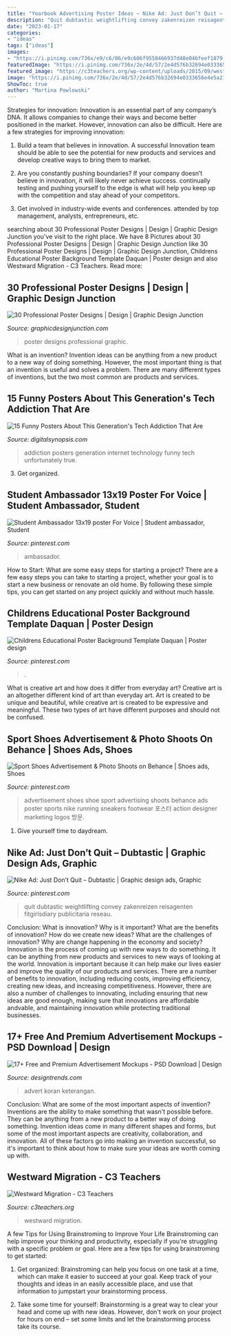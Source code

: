 ```yaml
---
title: "Yearbook Advertising Poster Ideas ~ Nike Ad: Just Don’t Quit – Dubtastic"
description: "Quit dubtastic weightlifting convey zakenreizen reisagenten fitgirlsdiary publicitaria reseau"
date: "2023-01-17"
categories:
- "ideas"
tags: ["ideas"]
images:
- "https://i.pinimg.com/736x/e9/c6/06/e9c606f9558466937d48e046feef1879.jpg"
featuredImage: "https://i.pinimg.com/736x/2e/4d/57/2e4d576b32694e0333656e4e5a213fc0.jpg"
featured_image: "https://c3teachers.org/wp-content/uploads/2015/09/westwardmigration_secondary.jpg"
image: "https://i.pinimg.com/736x/2e/4d/57/2e4d576b32694e0333656e4e5a213fc0.jpg"
ShowToc: true
author: "Martina Powlowski"
---
```



Strategies for innovation:
Innovation is an essential part of any company’s DNA. It allows companies to change their ways and become better positioned in the market. However, innovation can also be difficult. Here are a few strategies for improving innovation:
1. Build a team that believes in innovation. A successful Innovation team should be able to see the potential for new products and services and develop creative ways to bring them to market.

2. Are you constantly pushing boundaries? If your company doesn’t believe in innovation, it will likely never achieve success. continually testing and pushing yourself to the edge is what will help you keep up with the competition and stay ahead of your competitors.

3. Get involved in industry-wide events and conferences. attended by top management, analysts, entrepreneurs, etc.

	

		
searching about 30 Professional Poster Designs | Design | Graphic Design Junction you've visit to the right place. We have 8 Pictures about 30 Professional Poster Designs | Design | Graphic Design Junction like 30 Professional Poster Designs | Design | Graphic Design Junction, Childrens Educational Poster Background Template Daquan | Poster design and also Westward Migration - C3 Teachers. Read more:
		
    
## 30 Professional Poster Designs | Design | Graphic Design Junction

<img loading=lazy src="http://graphicdesignjunction.com/wp-content/uploads/2012/06/poster-design-22.jpg" onerror="this.onerror=null;this.src='https://tse2.mm.bing.net/th?id=OIP.Bn42PgBoeGR-tO44CGU3RQHaKf&amp;pid=15.1';" alt="30 Professional Poster Designs | Design | Graphic Design Junction">

_Source: graphicdesignjunction.com_

>poster designs professional graphic. 

	

What is an invention?
Invention ideas can be anything from a new product to a new way of doing something. However, the most important thing is that an invention is useful and solves a problem. There are many different types of inventions, but the two most common are products and services.

    
## 15 Funny Posters About This Generation&#039;s Tech Addiction That Are

<img loading=lazy src="https://digitalsynopsis.com/wp-content/uploads/2015/03/this-generation-technology-internet-addiction-posters-2.jpg" onerror="this.onerror=null;this.src='https://tse2.mm.bing.net/th?id=OIP.PE7uyfxohghUzh8ecA6PQwHaKY&amp;pid=15.1';" alt="15 Funny Posters About This Generation&#039;s Tech Addiction That Are">

_Source: digitalsynopsis.com_

>addiction posters generation internet technology funny tech unfortunately true. 

	

3. Get organized.

    
## Student Ambassador 13x19 Poster For Voice | Student Ambassador, Student

<img loading=lazy src="https://i.pinimg.com/736x/e9/c6/06/e9c606f9558466937d48e046feef1879.jpg" onerror="this.onerror=null;this.src='https://tse4.mm.bing.net/th?id=OIP.5fuuLqD4-RBBZABnr1cgEwHaK0&amp;pid=15.1';" alt="Student Ambassador 13x19 poster For Voice | Student ambassador, Student">

_Source: pinterest.com_

>ambassador. 

	

How to Start: What are some easy steps for starting a project?
There are a few easy steps you can take to starting a project, whether your goal is to start a new business or renovate an old home. By following these simple tips, you can get started on any project quickly and without much hassle.

    
## Childrens Educational Poster Background Template Daquan | Poster Design

<img loading=lazy src="https://i.pinimg.com/736x/4c/6d/97/4c6d9749f9c99f8cffcafb0a67a483fe.jpg" onerror="this.onerror=null;this.src='https://tse4.mm.bing.net/th?id=OIP.h8EUFSaMaRwLSoXFDbScvQHaMV&amp;pid=15.1';" alt="Childrens Educational Poster Background Template Daquan | Poster design">

_Source: pinterest.com_

>. 

	

What is creative art and how does it differ from everyday art?
Creative art is an altogether different kind of art than everyday art. Art is created to be unique and beautiful, while creative art is created to be expressive and meaningful. These two types of art have different purposes and should not be confused.

    
## Sport Shoes Advertisement &amp; Photo Shoots On Behance | Shoes Ads, Shoes

<img loading=lazy src="https://i.pinimg.com/736x/66/4f/96/664f9648d6094fe93587308ce5828f99--shoe-advertising-photo-shoots.jpg" onerror="this.onerror=null;this.src='https://tse4.mm.bing.net/th?id=OIP.L7EYcvh8HwyEqkNv5jIrEwHaLW&amp;pid=15.1';" alt="Sport Shoes Advertisement &amp; Photo Shoots on Behance | Shoes ads, Shoes">

_Source: pinterest.com_

>advertisement shoes shoe sport advertising shoots behance ads poster sports nike running sneakers footwear 포스터 action designer marketing logos 방문. 

	

1. Give yourself time to daydream.

    
## Nike Ad: Just Don’t Quit – Dubtastic | Graphic Design Ads, Graphic

<img loading=lazy src="https://i.pinimg.com/736x/2e/4d/57/2e4d576b32694e0333656e4e5a213fc0.jpg" onerror="this.onerror=null;this.src='https://tse3.mm.bing.net/th?id=OIP.hmAzFQt7svtcIH9esMyNLAHaM-&amp;pid=15.1';" alt="Nike Ad: Just Don’t Quit – Dubtastic | Graphic design ads, Graphic">

_Source: pinterest.com_

>quit dubtastic weightlifting convey zakenreizen reisagenten fitgirlsdiary publicitaria reseau. 

	

Conclusion: What is innovation? Why is it important? What are the benefits of innovation? How do we create new ideas? What are the challenges of innovation? Why are change happening in the economy and society?
Innovation is the process of coming up with new ways to do something. It can be anything from new products and services to new ways of looking at the world. Innovation is important because it can help make our lives easier and improve the quality of our products and services. There are a number of benefits to innovation, including reducing costs, improving efficiency, creating new ideas, and increasing competitiveness. However, there are also a number of challenges to innovating, including ensuring that new ideas are good enough, making sure that innovations are affordable andvable, and maintaining innovation while protecting traditional businesses.

    
## 17+ Free And Premium Advertisement Mockups - PSD Download | Design

<img loading=lazy src="https://images.designtrends.com/wp-content/uploads/2015/12/06135658/Sample-Newspaper-Advertising-Mockup-Ideas.jpg" onerror="this.onerror=null;this.src='https://tse1.mm.bing.net/th?id=OIP._5hqZhebAyLhJZkDsxp42wHaFC&amp;pid=15.1';" alt="17+ Free and Premium Advertisement Mockups - PSD Download | Design">

_Source: designtrends.com_

>advert koran keterangan. 

	

Conclusion: What are some of the most important aspects of invention?
Inventions are the ability to make something that wasn't possible before. They can be anything from a new product to a better way of doing something. Invention ideas come in many different shapes and forms, but some of the most important aspects are creativity, collaboration, and innovation. All of these factors go into making an invention successful, so it's important to think about how to make sure your ideas are worth coming up with.

    
## Westward Migration - C3 Teachers

<img loading=lazy src="https://c3teachers.org/wp-content/uploads/2015/09/westwardmigration_secondary.jpg" onerror="this.onerror=null;this.src='https://tse3.mm.bing.net/th?id=OIP.bWaHJeUWYp0QEZEg12rBQgHaEr&amp;pid=15.1';" alt="Westward Migration - C3 Teachers">

_Source: c3teachers.org_

>westward migration. 

	

A few Tips for Using Brainstroming to Improve Your Life
Brainstroming can help improve your thinking and productivity, especially if you're struggling with a specific problem or goal. Here are a few tips for using brainstroming to get started: 
1. Get organized: Brainstroming can help you focus on one task at a time, which can make it easier to succeed at your goal. Keep track of your thoughts and ideas in an easily accessible place, and use that information to jumpstart your brainstorming process. 

2. Take some time for yourself: Brainstorming is a great way to clear your head and come up with new ideas. However, don't work on your project for hours on end – set some limits and let the brainstorming process take its course. 



